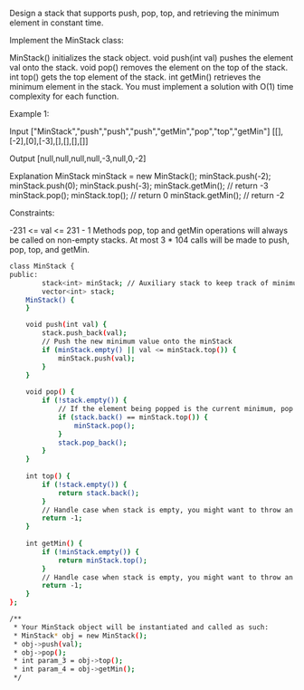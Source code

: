  
Design a stack that supports push, pop, top, and retrieving the minimum element in constant time.

Implement the MinStack class:

MinStack() initializes the stack object.
void push(int val) pushes the element val onto the stack.
void pop() removes the element on the top of the stack.
int top() gets the top element of the stack.
int getMin() retrieves the minimum element in the stack.
You must implement a solution with O(1) time complexity for each function.

 

Example 1:

Input
["MinStack","push","push","push","getMin","pop","top","getMin"]
[[],[-2],[0],[-3],[],[],[],[]]

Output
[null,null,null,null,-3,null,0,-2]

Explanation
MinStack minStack = new MinStack();
minStack.push(-2);
minStack.push(0);
minStack.push(-3);
minStack.getMin(); // return -3
minStack.pop();
minStack.top();    // return 0
minStack.getMin(); // return -2
 

Constraints:

-231 <= val <= 231 - 1
Methods pop, top and getMin operations will always be called on non-empty stacks.
At most 3 * 104 calls will be made to push, pop, top, and getMin.

```bash
class MinStack {
public:
        stack<int> minStack; // Auxiliary stack to keep track of minimum values
        vector<int> stack;
    MinStack() {
    }

    void push(int val) {
        stack.push_back(val);
        // Push the new minimum value onto the minStack
        if (minStack.empty() || val <= minStack.top()) {
            minStack.push(val);
        }
    }
    
    void pop() {
        if (!stack.empty()) {
            // If the element being popped is the current minimum, pop from minStack as well
            if (stack.back() == minStack.top()) {
                minStack.pop();
            }
            stack.pop_back();
        }
    }
    
    int top() {
        if (!stack.empty()) {
            return stack.back();
        }
        // Handle case when stack is empty, you might want to throw an exception or handle it differently
        return -1; 
    }
    
    int getMin() {
        if (!minStack.empty()) {
            return minStack.top();
        }
        // Handle case when stack is empty, you might want to throw an exception or handle it differently
        return -1; 
    }
};

/**
 * Your MinStack object will be instantiated and called as such:
 * MinStack* obj = new MinStack();
 * obj->push(val);
 * obj->pop();
 * int param_3 = obj->top();
 * int param_4 = obj->getMin();
 */

